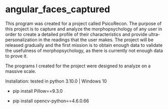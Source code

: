# angular_faces_captured
This program was created for a project called PsicoRecon. The purpose of this project is to capture and analyze the morphopsychology of any user in order to create a detailed profile of their characteristics and provide ultra-personalization in the readings that the user makes. The project will be released gradually and the first mission is to obtain enough data to validate the usefulness of morphopsychology, as there is currently not enough data to prove it.

The programs I created for the project were designed to analyze on a massive scale.


Installation: tested in python 3.10.0 | Windows 10

- pip install Pillow==9.3.0

- pip install opencv-python==4.6.0.66
